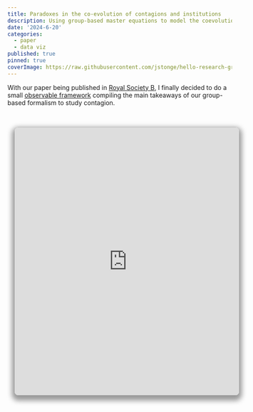 ```yaml
---
title: Paradoxes in the co-evolution of contagions and institutions
description: Using group-based master equations to model the coevolution of policies and behaviors in contagion.
date: '2024-6-20'
categories:
  - paper
  - data viz
published: true
pinned: true
coverImage: https://raw.githubusercontent.com/jstonge/hello-research-groups/main/docs/assets/modeling.webp
---
```


With our paper being published in [Royal Society B](https://royalsocietypublishing.org/journal/rspb), I finally decided to do a small [observable framework](https://joint-lab.observablehq.cloud/hello-gmes/) compiling the main takeaways of our group-based formalism to study contagion. 

<br>
<iframe width="100%" height="600px" frameborder="0" class="crop"
  src="https://observablehq.com/embed/@jstonge/computational-embeddings@latest?cell=*"></iframe>

<style>
.crop {
  border-radius: 8px;
  margin: 1rem;
  max-width: calc(100%);
  box-shadow: 0 0 0 0.75px rgba(128, 128, 128, 0.2), 0 6px 12px 6px rgba(0, 0, 0, 0.4);
}
</style>
